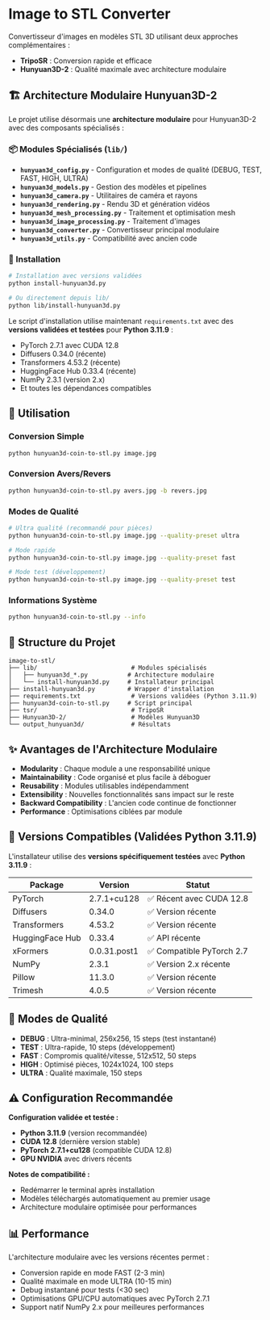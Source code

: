 # Image to STL Converter

Convertisseur d'images en modèles STL 3D utilisant deux approches complémentaires :

- **TripoSR** : Conversion rapide et efficace
- **Hunyuan3D-2** : Qualité maximale avec architecture modulaire

## 🏗️ Architecture Modulaire Hunyuan3D-2

Le projet utilise désormais une **architecture modulaire** pour Hunyuan3D-2 avec des composants spécialisés :

### 📦 Modules Spécialisés (`lib/`)

- **`hunyuan3d_config.py`** - Configuration et modes de qualité (DEBUG, TEST, FAST, HIGH, ULTRA)
- **`hunyuan3d_models.py`** - Gestion des modèles et pipelines
- **`hunyuan3d_camera.py`** - Utilitaires de caméra et rayons
- **`hunyuan3d_rendering.py`** - Rendu 3D et génération vidéos
- **`hunyuan3d_mesh_processing.py`** - Traitement et optimisation mesh
- **`hunyuan3d_image_processing.py`** - Traitement d'images
- **`hunyuan3d_converter.py`** - Convertisseur principal modulaire
- **`hunyuan3d_utils.py`** - Compatibilité avec ancien code

### 🔧 Installation

```bash
# Installation avec versions validées
python install-hunyuan3d.py

# Ou directement depuis lib/
python lib/install-hunyuan3d.py
```

Le script d'installation utilise maintenant `requirements.txt` avec des **versions validées et testées** pour **Python 3.11.9** :

- PyTorch 2.7.1 avec CUDA 12.8
- Diffusers 0.34.0 (récente)
- Transformers 4.53.2 (récente)
- HuggingFace Hub 0.33.4 (récente)
- NumPy 2.3.1 (version 2.x)
- Et toutes les dépendances compatibles

## 🚀 Utilisation

### Conversion Simple

```bash
python hunyuan3d-coin-to-stl.py image.jpg
```

### Conversion Avers/Revers

```bash
python hunyuan3d-coin-to-stl.py avers.jpg -b revers.jpg
```

### Modes de Qualité

```bash
# Ultra qualité (recommandé pour pièces)
python hunyuan3d-coin-to-stl.py image.jpg --quality-preset ultra

# Mode rapide
python hunyuan3d-coin-to-stl.py image.jpg --quality-preset fast

# Mode test (développement)
python hunyuan3d-coin-to-stl.py image.jpg --quality-preset test
```

### Informations Système

```bash
python hunyuan3d-coin-to-stl.py --info
```

## 📁 Structure du Projet

```
image-to-stl/
├── lib/                          # Modules spécialisés
│   ├── hunyuan3d_*.py           # Architecture modulaire
│   └── install-hunyuan3d.py     # Installateur principal
├── install-hunyuan3d.py         # Wrapper d'installation
├── requirements.txt              # Versions validées (Python 3.11.9)
├── hunyuan3d-coin-to-stl.py     # Script principal
├── tsr/                          # TripoSR
├── Hunyuan3D-2/                  # Modèles Hunyuan3D
└── output_hunyuan3d/             # Résultats

```

## ✨ Avantages de l'Architecture Modulaire

- **Modularity** : Chaque module a une responsabilité unique
- **Maintainability** : Code organisé et plus facile à déboguer
- **Reusability** : Modules utilisables indépendamment
- **Extensibility** : Nouvelles fonctionnalités sans impact sur le reste
- **Backward Compatibility** : L'ancien code continue de fonctionner
- **Performance** : Optimisations ciblées par module

## 🔧 Versions Compatibles (Validées Python 3.11.9)

L'installateur utilise des **versions spécifiquement testées** avec **Python 3.11.9** :

| Package         | Version      | Statut                    |
| --------------- | ------------ | ------------------------- |
| PyTorch         | 2.7.1+cu128  | ✅ Récent avec CUDA 12.8  |
| Diffusers       | 0.34.0       | ✅ Version récente        |
| Transformers    | 4.53.2       | ✅ Version récente        |
| HuggingFace Hub | 0.33.4       | ✅ API récente            |
| xFormers        | 0.0.31.post1 | ✅ Compatible PyTorch 2.7 |
| NumPy           | 2.3.1        | ✅ Version 2.x récente    |
| Pillow          | 11.3.0       | ✅ Version récente        |
| Trimesh         | 4.0.5        | ✅ Version récente        |

## 🏃 Modes de Qualité

- **DEBUG** : Ultra-minimal, 256x256, 15 steps (test instantané)
- **TEST** : Ultra-rapide, 10 steps (développement)
- **FAST** : Compromis qualité/vitesse, 512x512, 50 steps
- **HIGH** : Optimisé pièces, 1024x1024, 100 steps
- **ULTRA** : Qualité maximale, 150 steps

## ⚠️ Configuration Recommandée

**Configuration validée et testée :**

- **Python 3.11.9** (version recommandée)
- **CUDA 12.8** (dernière version stable)
- **PyTorch 2.7.1+cu128** (compatible CUDA 12.8)
- **GPU NVIDIA** avec drivers récents

**Notes de compatibilité :**

- Redémarrer le terminal après installation
- Modèles téléchargés automatiquement au premier usage
- Architecture modulaire optimisée pour performances

## 📊 Performance

L'architecture modulaire avec les versions récentes permet :

- Conversion rapide en mode FAST (2-3 min)
- Qualité maximale en mode ULTRA (10-15 min)
- Debug instantané pour tests (<30 sec)
- Optimisations GPU/CPU automatiques avec PyTorch 2.7.1
- Support natif NumPy 2.x pour meilleures performances
